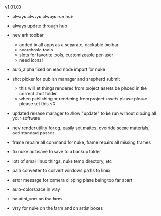
v1.01.00
- always always always run hub
- always update through hub

- new ark toolbar
	- added to all apps as a separate, dockable toolbar
	- searchable tools
	- slots for favorite tools, customizeable per-user
	- need icons!

- auto_alpha fixed on read node import for nuke
- shot picker for publish manager and shepherd submit
	- this will let things rendered from project assets be placed in the correct shot folder
	- when publishing or rendering from project assets please please please set this <3

- updated release manager to allow "update" to be run without closing all your software
- new render utility for cg, easily set mattes, override scene materials, add standard passes

- frame repaire all command for nuke, frame repairs all missing frames
- fix nuke autosave to save to a backup folder
- lots of small linux things, nuke temp directory, etc
- path converter to convert windows paths to linux
- error message for camera clipping plane being too far apart

- auto-colorspace in vray
- houdini_vray on the farm
- vray for nuke on the farm and on artist boxes
